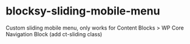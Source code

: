 # blocksy-sliding-mobile-menu
Custom sliding mobile menu, only works for Content Blocks > WP Core Navigation Block (add ct-sliding class)

